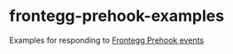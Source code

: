 # frontegg-prehook-examples
Examples for responding to [Frontegg Prehook events](https://docs.frontegg.com/docs/subscribing-to-prehooks#prehook-events-list)

